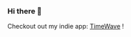 ### Hi there 👋

<!-- **mdsahilak/mdsahilak** is a ✨ _special_ ✨ repository because its `README.md` (this file) appears on your GitHub profile. !-->

Checkout out my indie app: [TimeWave](https://timewave.webflow.io/) !
